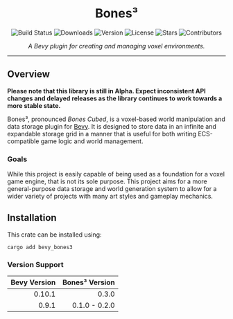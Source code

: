 <h1 align="center">Bones³</h1>

<div align="center">

![Build Status](https://img.shields.io/github/actions/workflow/status/TheDudeFromCI/bevy_bones3/ci.yml)
![Downloads](https://img.shields.io/crates/d/bevy_bones3)
![Version](https://img.shields.io/crates/v/bevy_bones3)
![License](https://img.shields.io/crates/l/bevy_bones3)
![Stars](https://img.shields.io/github/stars/TheDudeFromCI/bevy_bones3?style=flat)
![Contributors](https://img.shields.io/github/contributors/TheDudeFromCI/bevy_bones3)

</div>

<p align="center">
<i>A Bevy plugin for creating and managing voxel environments.</i>
</p>

---

## Overview

**Please note that this library is still in Alpha. Expect inconsistent API changes and delayed releases as the library continues to work towards a more stable state.**

Bones³, pronounced *Bones Cubed*, is a voxel-based world manipulation and data storage plugin for [Bevy](https://github.com/bevyengine/bevy). It is designed to store data in an infinite and expandable storage grid in a manner that is useful for both writing ECS-compatible game logic and world management.

### Goals

While this project is easily capable of being used as a foundation for a voxel game engine, that is not its sole purpose. This project aims for a more general-purpose data storage and world generation system to allow for a wider variety of projects with many art styles and gameplay mechanics.

## Installation
This crate can be installed using:
```
cargo add bevy_bones3
```

### Version Support

| Bevy Version | Bones³ Version |
| -----------: | -------------: |
|       0.10.1 |          0.3.0 |
|        0.9.1 |  0.1.0 - 0.2.0 |
